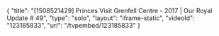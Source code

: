 {
    "title": "[1508521429] Princes Visit Grenfell Centre - 2017 | Our Royal Update # 49",
    "type": "solo",
    "layout": "iframe-static",
    "videoId": "123185833",
    "url": "\/tvpembed\/123185833"
}